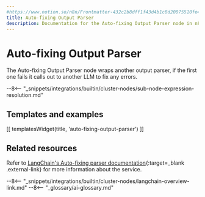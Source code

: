 ```yaml
---
#https://www.notion.so/n8n/Frontmatter-432c2b8dff1f43d4b1c8d20075510fe4
title: Auto-fixing Output Parser
description: Documentation for the Auto-fixing Output Parser node in n8n, a workflow automation platform. Includes details of operations and configuration, and links to examples and credentials information.
---
```


# Auto-fixing Output Parser

The Auto-fixing Output Parser node wraps another output parser, if the first one fails it calls out to another LLM to fix any errors.

--8<-- "_snippets/integrations/builtin/cluster-nodes/sub-node-expression-resolution.md"

## Templates and examples

<!-- see https://www.notion.so/n8n/Pull-in-templates-for-the-integrations-pages-37c716837b804d30a33b47475f6e3780 -->
[[ templatesWidget(title, 'auto-fixing-output-parser') ]]

## Related resources

Refer to [LangChain's Auto-fixing parser documentation](https://js.langchain.com/docs/modules/model_io/output_parsers/output_fixing_parser){:target=_blank .external-link} for more information about the service.

--8<-- "_snippets/integrations/builtin/cluster-nodes/langchain-overview-link.md"
--8<-- "_glossary/ai-glossary.md"
